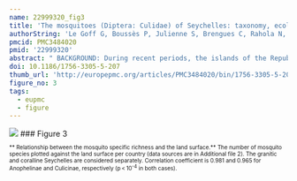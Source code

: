 ```yaml
---
name: 22999320_fig3
title: 'The mosquitoes (Diptera: Culidae) of Seychelles: taxonomy, ecology, vectorial importance, and identification keys.'
authorString: 'Le Goff G, Boussès P, Julienne S, Brengues C, Rahola N, Rocamora G, Robert V.'
pmcid: PMC3484020
pmid: '22999320'
abstract: " BACKGROUND: During recent periods, the islands of the Republic of Seychelles experienced many diseases such as dengue, chikungunya, Bancroft's filaria and malaria. Mosquitoes transmit the agents that cause these diseases. Published information on mosquitoes in the Seychelles is notably dispersed in the literature. The maximum number of species obtained on a single field survey does not exceed 14 species. METHODS: We performed a comprehensive bibliographic review using mosquito and Seychelles as the key words, as well as conducted a mosquito field survey for larval and adult stages during the rainy season in December 2008. Sixteen sites were sampled on four granitic islands (Mahé, Praslin, La Digue and Aride) and six sites on coralline atolls in the extreme southwest of the country (Aldabra group). RESULTS: We found published references to 21 mosquito species identified at least on one occasion in the Seychelles. Our collections comprised 18 species of mosquitoes, all of them from the subfamily Culicinae; no Anophelinae was found. We also confirm that Aedes seychellensis is a junior synonym of Ae. (Aedimorphus) albocephalus. The first records for Culex antennatus and Cx. sunyaniensis are presented from the country, specifically from Aldabra and Praslin, respectively. Based on a comparison of the taxa occurring on the granitic versus coralline islands, only three species, Ae. albocephalus, Cx. scottii and Cx. simpsoni are shared. Aedes albopictus appeared to exclude largely Ae. aegypti on the granitic islands; however, Ae. aegypti was common on Aldabra, where Ae. albopictus has not been recorded. The notable aggressiveness of mosquitoes towards humans on coralline islands was mainly due to two species, the females of which are difficult to distinguish: Ae. fryeri and Ae. (Aedimorphus) sp. A. The number of mosquito species collected at least once in the Seychelles is now 22, among which five species (Ae. (Adm) sp. A, Cx. stellatus, Uranotaenia browni. Ur. nepenthes and Ur. pandani) and one subspecies (Ae. vigilax vansomerenae) are considered as endemic. Two illustrated identification keys, one for adult females and the other for larval stages, are presented. CONCLUSIONS: The knowledge of the culicidian fauna in the Seychelles has been notably updated. The number of mosquito species is relatively large with regards to land surface and distances to continental Africa, although the anophelines are totally lacking. The complex natural history of mosquitoes in the Seychelles provides examples of both vicariance- and dispersal-mediated divergences. They present superb examples for theoretical and applied island biology."
doi: 10.1186/1756-3305-5-207
thumb_url: 'http://europepmc.org/articles/PMC3484020/bin/1756-3305-5-207-3.gif'
figure_no: 3
tags:
  - eupmc
  - figure
---
```

<img src='http://europepmc.org/articles/PMC3484020/bin/1756-3305-5-207-3.jpg' style='max-height: 300px'>
### Figure 3
<p style='font-size: 10px;'>** Relationship between the mosquito specific richness and the land surface.** The number of mosquito species plotted against the land surface per country (data sources are in Additional file <xref ref-type="supplementary-material" rid="S2">2</xref>). The granitic and coralline Seychelles are considered separately. Correlation coefficient is 0.981 and 0.965 for Anophelinae and Culicinae, respectively (p &lt; 10<sup>-4</sup> in both cases).</p>